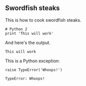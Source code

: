 ## Swordfish steaks

This is how to cook swordfish steaks.

```python2
# Python 2
print 'This will work'
```

And here's the output.

```
This will work
```

This is a Python exception:

```python-exception
raise TypeError('Whoops!')
```

```
TypeError: Whoops!
```
